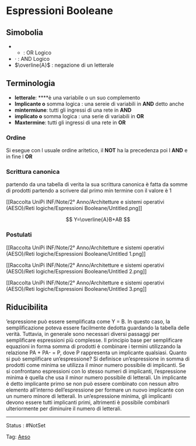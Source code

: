 # Espressioni Booleane

## Simobolia

- + : OR Logico
- $\cdot$  : AND Logico
- $\overline{A}$ : negazione di un letterale

## Terminologia

- **letterale**: ****è una variabile o un suo complemento
- **Implicante o** somma logica : una sereie di variabili in **AND** detto anche
- **mintermiune**: tutti gli ingressi di una rete in **AND**
- **implicato o** somma logica : una serie di variabili in **OR**
- **Maxtermine**: tutti gli ingressi di una rete in **OR**



### Ordine

Si esegue con l usuale ordine aritetico, il **NOT** ha la precedenza poi l **AND** e in fine l **OR**

### Scrittura canonica

partendo da una tabella di verita la sua scrittura canonica è fatta da somme di prodotti partendo a scrivere dal primo min termine con il valore è 1

[[Raccolta UniPi INF/Note/2° Anno/Architetture e sistemi operativi (AESO)/Reti logiche/Espressioni Booleane/Untitled.png]]

$$
Y=\overline{A}B+AB
$$

### Postulati

[[Raccolta UniPi INF/Note/2° Anno/Architetture e sistemi operativi (AESO)/Reti logiche/Espressioni Booleane/Untitled 1.png]]

[[Raccolta UniPi INF/Note/2° Anno/Architetture e sistemi operativi (AESO)/Reti logiche/Espressioni Booleane/Untitled 2.png]]

[[Raccolta UniPi INF/Note/2° Anno/Architetture e sistemi operativi (AESO)/Reti logiche/Espressioni Booleane/Untitled 3.png]]

## Riducibilita

’espressione può essere semplificata come Y = B. In questo caso, la semplificazione poteva essere facilmente dedotta guardando la tabella delle verità.
Tuttavia, in generale sono necessari diversi passaggi per semplificare espressioni più complesse.
Il principio base per semplificare equazioni in forma somma di prodotti è
combinare i termini utilizzando la relazione PA + PA- = P, dove P rappresenta
un implicante qualsiasi. Quanto si può semplificare un’espressione? Si definisce un’espressione in somma di prodotti come minima se utilizza il minor
numero possibile di implicanti. Se si confrontano espressioni con lo stesso
numeri di implicanti, l’espressione minima è quella che usa il minor numero
possibile di letterali.
Un implicante è detto implicante primo se non può essere combinato
con nessun altro elemento all’interno dell’espressione per formare un nuovo
implicante con un numero minore di letterali. In un’espressione minima, gli
implicanti devono essere tutti implicanti primi, altrimenti è possibile combinarli ulteriormente per diminuire il numero di letterali.

---

Status : #NotSet

Tag: [Aeso](../../Architetture%20e%20sistemi%20operativi%20(AESO)%201e0e264228a748feabc5de07d5a770db.md)
